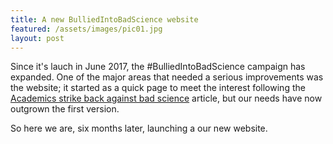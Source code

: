 ```yaml
---
title: A new BulliedIntoBadScience website
featured: /assets/images/pic01.jpg
layout: post
---
```


Since it's lauch in June 2017, the #BulliedIntoBadScience campaign has
expanded. One of the major areas that needed a serious improvements
was the website; it started as a quick page to meet the interest
following the [Academics strike back against bad
science](https://www.thetimes.co.uk/article/academics-strike-back-against-bad-science-t5mzcdxv8)
article, but our needs have now outgrown the first version.

So here we are, six months later, launching a our new website. 

